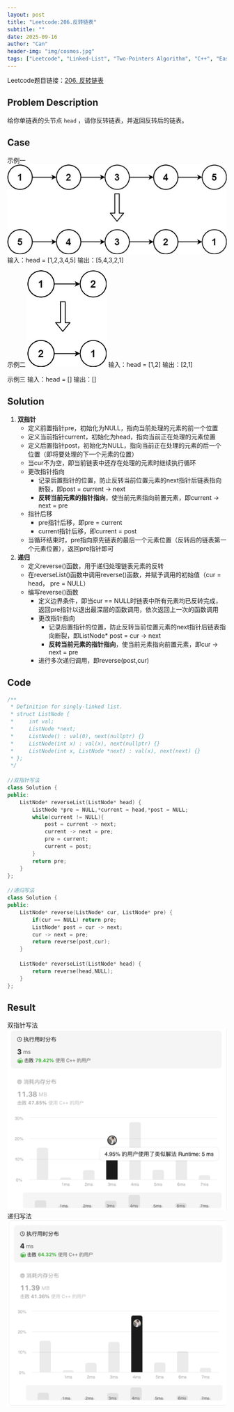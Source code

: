 ```yaml
---
layout: post
title: "Leetcode:206.反转链表"
subtitle: ""
date: 2025-09-16
author: "Can"
header-img: "img/cosmos.jpg"
tags: ["Leetcode", "Linked-List", "Two-Pointers Algorithm", "C++", "Easy"]
---
```


Leetcode题目链接：[206. 反转链表](https://leetcode.cn/problems/reverse-linked-list/)

## Problem Description
给你单链表的头节点 `head` ，请你反转链表，并返回反转后的链表。

## Case
示例一
![case-1](/img/leetcode/206-case-1.png)
输入：head = [1,2,3,4,5]
输出：[5,4,3,2,1]

示例二
![case-2](/img/leetcode/206-case-2.png)
输入：head = [1,2]
输出：[2,1]

示例三
输入：head = []
输出：[]

## Solution
1. **双指针**
    * 定义前置指针pre，初始化为NULL，指向当前处理的元素的前一个位置
    * 定义当前指针current，初始化为head，指向当前正在处理的元素位置
    * 定义后置指针post，初始化为NULL，指向当前正在处理的元素的后一个位置（即将要处理的下一个元素的位置）
    * 当cur不为空，即当前链表中还存在处理的元素时继续执行循环
    * 更改指针指向
        * 记录后置指针的位置，防止反转当前位置元素的next指针后链表指向断裂，即post = current -> next
        * **反转当前元素的指针指向**，使当前元素指向前置元素，即current -> next = pre
    * 指针后移
        * pre指针后移，即pre = current
        * current指针后移，即current = post
    * 当循环结束时，pre指向原先链表的最后一个元素位置（反转后的链表第一个元素位置），返回pre指针即可
2. **递归**
    * 定义reverse()函数，用于递归处理链表元素的反转
    * 在reverseList()函数中调用reverse()函数，并赋予调用的初始值（cur = head， pre = NULL）
    * 编写reverse()函数
        * 定义边界条件，即当cur == NULL时链表中所有元素均已反转完成，返回pre指针以退出最深层的函数调用，依次返回上一次的函数调用
        * 更改指针指向
            * 记录后置指针的位置，防止反转当前位置元素的next指针后链表指向断裂，即ListNode* post = cur -> next
            * **反转当前元素的指针指向**，使当前元素指向前置元素，即cur -> next = pre
        * 进行多次递归调用，即reverse(post,cur)

## Code
```cpp
/**
 * Definition for singly-linked list.
 * struct ListNode {
 *     int val;
 *     ListNode *next;
 *     ListNode() : val(0), next(nullptr) {}
 *     ListNode(int x) : val(x), next(nullptr) {}
 *     ListNode(int x, ListNode *next) : val(x), next(next) {}
 * };
 */

//双指针写法
class Solution {
public:
    ListNode* reverseList(ListNode* head) {
        ListNode *pre = NULL,*current = head,*post = NULL;
        while(current != NULL){
            post = current -> next;
            current -> next = pre;
            pre = current;
            current = post;
        }
        return pre;
    }
};

//递归写法
class Solution {
public:
    ListNode* reverse(ListNode* cur, ListNode* pre) {
        if(cur == NULL) return pre;
        ListNode* post = cur -> next;
        cur -> next = pre;
        return reverse(post,cur);
    }

    ListNode* reverseList(ListNode* head) {
        return reverse(head,NULL);
    }
};
```

## Result
双指针写法
![result](/img/leetcode/206-result-1.png)
递归写法
![result](/img/leetcode/206-result-2.png)
